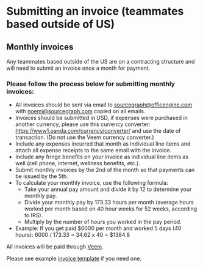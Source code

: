 # Submitting an invoice (teammates based outside of US)

## Monthly invoices

Any teammates based outside of the US are on a contracting structure and will need to submit an invoice once a month for payment. 

### Please follow the process below for submitting monthly invoices:

- All invoices should be sent via email to sourcegraph@officengine.com with noemi@sourcegraph.com copied on all emails.
- Invoices should be submitted in USD, if expenses were purchased in another currency, please use this currency converter: https://www1.oanda.com/currency/converter/ and use the date of transaction. (Do not use the Veem currency converter.)
- Include any expenses incurred that month as individual line items and attach all expense receipts to the same email with the invoice. 
- Include any fringe benefits on your invoice as individual line items as well (cell phone, internet, wellness benefits, etc.).
- Submit monthly invoices by the 2nd of the month so that payments can be issued by the 5th.
- To calculate your monthly invoice, use the following formula:
  - Take your annual pay amount and divide it by 12 to determine your monthly pay.
  - Divide your monthly pay by 173.33 hours per month (average hours worked per month based on 40 hour weeks for 52 weeks, according to IRS).
  - Multiply by the number of hours you worked in the pay period. 
- Example: If you get paid $6000 per month and worked 5 days (40 hours): 6000 / 173.33 = 34.62 x 40 = $1384.8 

All invoices will be paid through [Veem](https://www.veem.com/).

Please see example [invoice template](https://docs.google.com/spreadsheets/d/1EPYH0nfMSdLE1Eq83eH01SPiuMbfTMiy0W2qS0OZnuo/edit?usp=sharing) if you need one.
